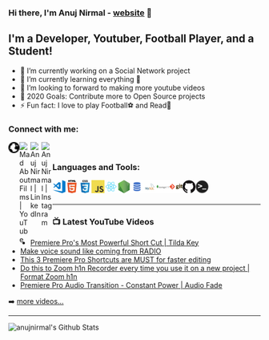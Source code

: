 ### Hi there, I'm Anuj Nirmal - [website] 👋


## I'm a Developer, Youtuber, Football Player, and a Student!

- 🔭 I’m currently working on a Social Network project
- 🌱 I’m currently learning everything 🤣
- 👯 I’m looking to forward to making more youtube videos
- 🥅 2020 Goals: Contribute more to Open Source projects
- ⚡ Fun fact: I love to play Football⚽ and Read📖



### Connect with me:

[<img align="left" alt="anujnirmal.com" width="22px" src="https://raw.githubusercontent.com/iconic/open-iconic/master/svg/globe.svg" />][website]
[<img align="left" alt="Mad About Films | YouTube" width="22px" src="https://cdn.jsdelivr.net/npm/simple-icons@v3/icons/youtube.svg" />][youtube]
[<img align="left" alt="Anuj Nirmal | LinkedIn" width="22px" src="https://cdn.jsdelivr.net/npm/simple-icons@v3/icons/linkedin.svg" />][linkedin]
[<img align="left" alt="Anuj Nirmal | Instagram" width="22px" src="https://cdn.jsdelivr.net/npm/simple-icons@v3/icons/instagram.svg" />][instagram]

<br />

### Languages and Tools:

[<img align="left" alt="Visual Studio Code" width="26px" src="https://raw.githubusercontent.com/github/explore/80688e429a7d4ef2fca1e82350fe8e3517d3494d/topics/visual-studio-code/visual-studio-code.png" />][link]
[<img align="left" alt="HTML5" width="26px" src="https://raw.githubusercontent.com/github/explore/80688e429a7d4ef2fca1e82350fe8e3517d3494d/topics/html/html.png" />][link]
[<img align="left" alt="CSS3" width="26px" src="https://raw.githubusercontent.com/github/explore/80688e429a7d4ef2fca1e82350fe8e3517d3494d/topics/css/css.png" />][link]
[<img align="left" alt="JavaScript" width="26px" src="https://raw.githubusercontent.com/github/explore/80688e429a7d4ef2fca1e82350fe8e3517d3494d/topics/javascript/javascript.png" />][link]
[<img align="left" alt="React" width="26px" src="https://raw.githubusercontent.com/github/explore/80688e429a7d4ef2fca1e82350fe8e3517d3494d/topics/react/react.png" />][link]
[<img align="left" alt="Node.js" width="26px" src="https://raw.githubusercontent.com/github/explore/80688e429a7d4ef2fca1e82350fe8e3517d3494d/topics/nodejs/nodejs.png" />][link]
[<img align="left" alt="SQL" width="26px" src="https://raw.githubusercontent.com/github/explore/80688e429a7d4ef2fca1e82350fe8e3517d3494d/topics/sql/sql.png" />][link]
[<img align="left" alt="MySQL" width="26px" src="https://raw.githubusercontent.com/github/explore/80688e429a7d4ef2fca1e82350fe8e3517d3494d/topics/mysql/mysql.png" />][link]
[<img align="left" alt="MongoDB" width="26px" src="https://raw.githubusercontent.com/github/explore/80688e429a7d4ef2fca1e82350fe8e3517d3494d/topics/mongodb/mongodb.png" />][link]
[<img align="left" alt="Git" width="26px" src="https://raw.githubusercontent.com/github/explore/80688e429a7d4ef2fca1e82350fe8e3517d3494d/topics/git/git.png" />][link]
[<img align="left" alt="GitHub" width="26px" src="https://raw.githubusercontent.com/github/explore/78df643247d429f6cc873026c0622819ad797942/topics/github/github.png" />][link]
[<img align="left" alt="Terminal" width="26px" src="https://raw.githubusercontent.com/github/explore/80688e429a7d4ef2fca1e82350fe8e3517d3494d/topics/terminal/terminal.png" />][link]

<br />
<br />



---

### 📺 Latest YouTube Videos

<!-- YOUTUBE:START -->
- [Premiere Pro's Most Powerful Short Cut | Tilda Key](https://www.youtube.com/watch?v=T_cMM_C8ug0)
- [Make voice sound like coming from RADIO](https://www.youtube.com/watch?v=tdBxVd4UYGM)
- [This 3 Premiere Pro Shortcuts are MUST for faster editing](https://www.youtube.com/watch?v=9qNuJmbSqfU)
- [Do this to Zoom h1n Recorder every time you use it on a new project | Format Zoom h1n](https://www.youtube.com/watch?v=e99AmCmp9U0)
- [Premiere Pro Audio Transition - Constant Power | Audio Fade](https://www.youtube.com/watch?v=8mn0xkB3PjQ)
<!-- YOUTUBE:END -->

➡️ [more videos...](https://youtube.com/madaboutfilms)

---

  <img align="left" alt="anujnirmal's Github Stats" src="https://github-readme-stats.vercel.app/api?username=anujnirmal&show_icons=true&hide_border=true" />



[website]: https://anujnirmal.com
[youtube]: https://youtube.com/madaboutfilms
[instagram]: https://instagram.com/arknirmal
[linkedin]: https://linkedin.com/in/anuj-nirmal-1b82191ab
[link]: https://github.com/anujnirmal#hi-there-im-anuj-nirmal---website-
